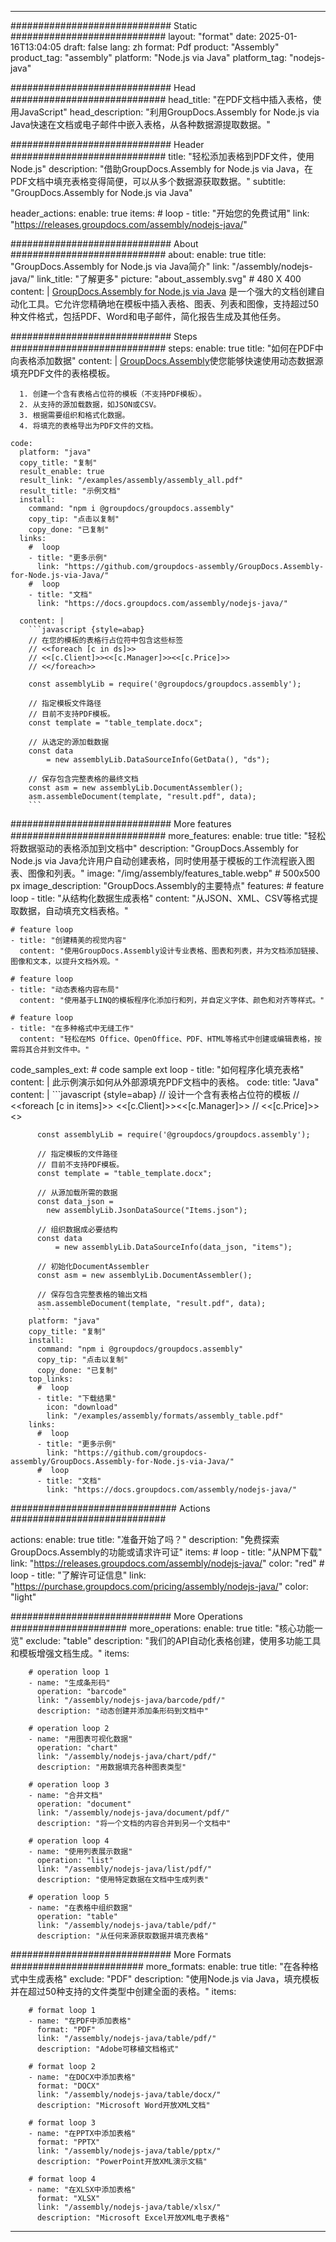 



---
############################# Static ############################
layout: "format"
date:  2025-01-16T13:04:05
draft: false
lang: zh
format: Pdf
product: "Assembly"
product_tag: "assembly"
platform: "Node.js via Java"
platform_tag: "nodejs-java"

############################# Head ############################
head_title: "在PDF文档中插入表格，使用JavaScript"
head_description: "利用GroupDocs.Assembly for Node.js via Java快速在文档或电子邮件中嵌入表格，从各种数据源提取数据。"

############################# Header ############################
title: "轻松添加表格到PDF文件，使用Node.js" 
description: "借助GroupDocs.Assembly for Node.js via Java，在PDF文档中填充表格变得简便，可以从多个数据源获取数据。"
subtitle: "GroupDocs.Assembly for Node.js via Java" 

header_actions:
  enable: true
  items:
    #  loop
    - title: "开始您的免费试用"
      link: "https://releases.groupdocs.com/assembly/nodejs-java/"
      
############################# About ############################
about:
    enable: true
    title: "GroupDocs.Assembly for Node.js via Java简介"
    link: "/assembly/nodejs-java/"
    link_title: "了解更多"
    picture: "about_assembly.svg" # 480 X 400
    content: |
       [GroupDocs.Assembly for Node.js via Java](/assembly/nodejs-java/) 是一个强大的文档创建自动化工具。它允许您精确地在模板中插入表格、图表、列表和图像，支持超过50种文件格式，包括PDF、Word和电子邮件，简化报告生成及其他任务。

############################# Steps ############################
steps:
    enable: true
    title: "如何在PDF中向表格添加数据"
    content: |
      [GroupDocs.Assembly](/assembly/nodejs-java/)使您能够快速使用动态数据源填充PDF文件的表格模板。
      
      1. 创建一个含有表格占位符的模板（不支持PDF模板）。
      2. 从支持的源加载数据，如JSON或CSV。
      3. 根据需要组织和格式化数据。
      4. 将填充的表格导出为PDF文件的文档。
   
    code:
      platform: "java"
      copy_title: "复制"
      result_enable: true
      result_link: "/examples/assembly/assembly_all.pdf"
      result_title: "示例文档"
      install:
        command: "npm i @groupdocs/groupdocs.assembly"
        copy_tip: "点击以复制"
        copy_done: "已复制"
      links:
        #  loop
        - title: "更多示例"
          link: "https://github.com/groupdocs-assembly/GroupDocs.Assembly-for-Node.js-via-Java/"
        #  loop
        - title: "文档"
          link: "https://docs.groupdocs.com/assembly/nodejs-java/"
          
      content: |
        ```javascript {style=abap}
        // 在您的模板的表格行占位符中包含这些标签
        // <<foreach [c in ds]>>
        // <<[c.Client]>><<[c.Manager]>><<[c.Price]>>
        // <</foreach>>
    
        const assemblyLib = require('@groupdocs/groupdocs.assembly');

        // 指定模板文件路径
        // 目前不支持PDF模板。
        const template = "table_template.docx";

        // 从选定的源加载数据
        const data 
            = new assemblyLib.DataSourceInfo(GetData(), "ds");

        // 保存包含完整表格的最终文档
        const asm = new assemblyLib.DocumentAssembler();
        asm.assembleDocument(template, "result.pdf", data);
        ```           

############################# More features ############################
more_features:
  enable: true
  title: "轻松将数据驱动的表格添加到文档中"
  description: "GroupDocs.Assembly for Node.js via Java允许用户自动创建表格，同时使用基于模板的工作流程嵌入图表、图像和列表。"
  image: "/img/assembly/features_table.webp" # 500x500 px
  image_description: "GroupDocs.Assembly的主要特点"
  features:
    # feature loop
    - title: "从结构化数据生成表格"
      content: "从JSON、XML、CSV等格式提取数据，自动填充文档表格。"

    # feature loop
    - title: "创建精美的视觉内容"
      content: "使用GroupDocs.Assembly设计专业表格、图表和列表，并为文档添加链接、图像和文本，以提升文档外观。"

    # feature loop
    - title: "动态表格内容布局"
      content: "使用基于LINQ的模板程序化添加行和列，并自定义字体、颜色和对齐等样式。"

    # feature loop
    - title: "在多种格式中无缝工作"
      content: "轻松在MS Office、OpenOffice、PDF、HTML等格式中创建或编辑表格，按需将其合并到文件中。"
      
  code_samples_ext:
    # code sample ext loop
    - title: "如何程序化填充表格"
      content: |
        此示例演示如何从外部源填充PDF文档中的表格。
      code:
        title: "Java"
        content: |
          ```javascript {style=abap}
          // 设计一个含有表格占位符的模板
          // <<foreach [c in items]>> <<[c.Client]>><<[c.Manager]>>
          //  <<[c.Price]>> <</foreach>>
          
          const assemblyLib = require('@groupdocs/groupdocs.assembly');

          // 指定模板的文件路径
          // 目前不支持PDF模板。
          const template = "table_template.docx";

          // 从源加载所需的数据
          const data_json = 
            new assemblyLib.JsonDataSource("Items.json");

          // 组织数据成必要结构
          const data 
              = new assemblyLib.DataSourceInfo(data_json, "items");

          // 初始化DocumentAssembler
          const asm = new assemblyLib.DocumentAssembler();

          // 保存包含完整表格的输出文档
          asm.assembleDocument(template, "result.pdf", data);
          ```
        platform: "java"
        copy_title: "复制"
        install:
          command: "npm i @groupdocs/groupdocs.assembly"
          copy_tip: "点击以复制"
          copy_done: "已复制"
        top_links:
          #  loop
          - title: "下载结果"
            icon: "download"
            link: "/examples/assembly/formats/assembly_table.pdf"
        links:
          #  loop
          - title: "更多示例"
            link: "https://github.com/groupdocs-assembly/GroupDocs.Assembly-for-Node.js-via-Java/"
          #  loop
          - title: "文档"
            link: "https://docs.groupdocs.com/assembly/nodejs-java/"
            

            


############################## Actions ############################

actions:
  enable: true
  title: "准备开始了吗？"
  description: "免费探索GroupDocs.Assembly的功能或请求许可证"
  items:
    #  loop
    - title: "从NPM下载"
      link: "https://releases.groupdocs.com/assembly/nodejs-java/"
      color: "red"
        #  loop
    - title: "了解许可证信息"
      link: "https://purchase.groupdocs.com/pricing/assembly/nodejs-java/"
      color: "light"


############################# More Operations #####################
more_operations:
    enable: true
    title: "核心功能一览"
    exclude: "table"
    description: "我们的API自动化表格创建，使用多功能工具和模板增强文档生成。"
    items: 
          
        # operation loop 1
        - name: "生成条形码"
          operation: "barcode"
          link: "/assembly/nodejs-java/barcode/pdf/"
          description: "动态创建并添加条形码到文档中"

        # operation loop 2
        - name: "用图表可视化数据"
          operation: "chart"
          link: "/assembly/nodejs-java/chart/pdf/"
          description: "用数据填充各种图表类型"

        # operation loop 3
        - name: "合并文档"
          operation: "document"
          link: "/assembly/nodejs-java/document/pdf/"
          description: "将一个文档的内容合并到另一个文档中"

        # operation loop 4
        - name: "使用列表展示数据"
          operation: "list"
          link: "/assembly/nodejs-java/list/pdf/"
          description: "使用特定数据在文档中生成列表"

        # operation loop 5
        - name: "在表格中组织数据"
          operation: "table"
          link: "/assembly/nodejs-java/table/pdf/"
          description: "从任何来源获取数据并填充表格"
         
          
############################# More Formats ########################
more_formats:
    enable: true
    title: "在各种格式中生成表格"
    exclude: "PDF"
    description: "使用Node.js via Java，填充模板并在超过50种支持的文件类型中创建全面的表格。"
    items: 
          
        # format loop 1
        - name: "在PDF中添加表格"
          format: "PDF"
          link: "/assembly/nodejs-java/table/pdf/"
          description: "Adobe可移植文档格式"
          
        # format loop 2
        - name: "在DOCX中添加表格"
          format: "DOCX"
          link: "/assembly/nodejs-java/table/docx/"
          description: "Microsoft Word开放XML文档"
          
        # format loop 3
        - name: "在PPTX中添加表格"
          format: "PPTX"
          link: "/assembly/nodejs-java/table/pptx/"
          description: "PowerPoint开放XML演示文稿"
          
        # format loop 4
        - name: "在XLSX中添加表格"
          format: "XLSX"
          link: "/assembly/nodejs-java/table/xlsx/"
          description: "Microsoft Excel开放XML电子表格"


          

---
